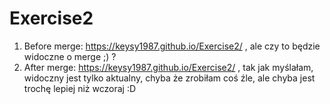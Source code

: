 # Exercise2
1. Before merge: https://keysy1987.github.io/Exercise2/ , ale czy to będzie widoczne o merge ;) ?
2. After merge: https://keysy1987.github.io/Exercise2/ , tak jak myślałam, widoczny jest tylko aktualny, chyba że zrobiłam coś źle, ale chyba jest trochę lepiej niż wczoraj :D 
